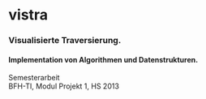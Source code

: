 # vistra
### Visualisierte Traversierung.

#### Implementation von Algorithmen und Datenstrukturen.

Semesterarbeit<br>
BFH-TI, Modul Projekt 1, HS 2013
